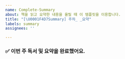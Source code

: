 ```yaml
---
name: Complete-Summary
about: 책을 읽고 요약한 내용을 올릴 때 이 템플릿을 이용합니다.
title: "[\U0001F4D7Summary] 주차_ _요약"
labels: summary
assignees: ''

---
```


<!-- 이슈 제목: [뱃지] {진행 주차}주차_{제목}_요약 -->
<!-- 이슈 제목 예시: [📗Summary] 1주차_DBMS 아키텍쳐_요약 -->

### ✅ 이번 주 독서 및 요약을 완료했어요.

